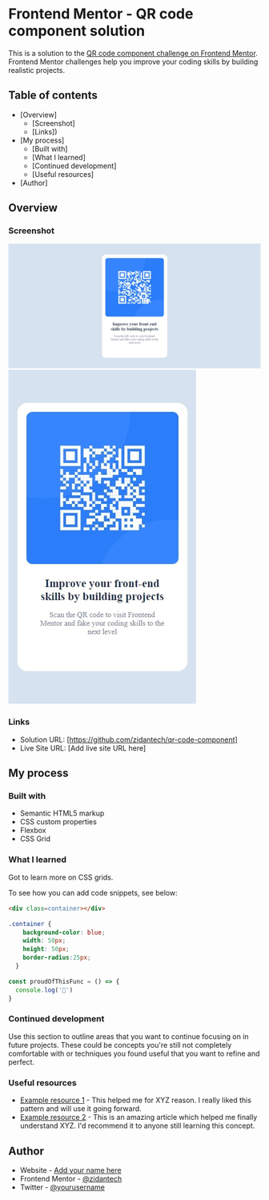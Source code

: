 # Frontend Mentor - QR code component solution

This is a solution to the [QR code component challenge on Frontend Mentor](https://www.frontendmentor.io/challenges/qr-code-component-iux_sIO_H). Frontend Mentor challenges help you improve your coding skills by building realistic projects. 

## Table of contents

- [Overview]			
  - [Screenshot]
  - [Links])
- [My process]
  - [Built with]
  - [What I learned]
  - [Continued development]
  - [Useful resources]
- [Author]

## Overview

### Screenshot

![](./design/desktop-design.jpeg)
![](./design/mobile-design.jpeg)

### Links

- Solution URL: [https://github.com/zidantech/qr-code-component]
- Live Site URL: [Add live site URL here]

## My process

### Built with

- Semantic HTML5 markup
- CSS custom properties
- Flexbox
- CSS Grid

### What I learned

Got to learn more on CSS grids.

To see how you can add code snippets, see below:

```html
<div class=container></div>
```
```css
.container {
    background-color: blue;
    width: 50px;
    height: 50px;
    border-radius:25px;
  }
```
```js
const proudOfThisFunc = () => {
  console.log('🎉')
}
```

### Continued development

Use this section to outline areas that you want to continue focusing on in future projects. These could be concepts you're still not completely comfortable with or techniques you found useful that you want to refine and perfect.


### Useful resources

- [Example resource 1](https://www.example.com) - This helped me for XYZ reason. I really liked this pattern and will use it going forward.
- [Example resource 2](https://www.example.com) - This is an amazing article which helped me finally understand XYZ. I'd recommend it to anyone still learning this concept.


## Author

- Website - [Add your name here](https://www.your-site.com)
- Frontend Mentor - [@zidantech](https://www.frontendmentor.io/profile/zidantech)
- Twitter - [@yourusername](https://www.twitter.com/yourusername)

